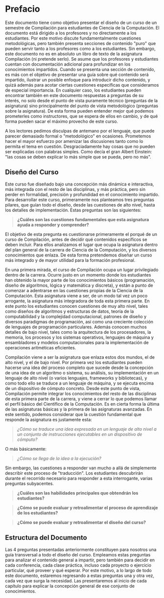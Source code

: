 # Prefacio

Este documento tiene como objetivo presentar el diseño de un curso de un semestre de Compilación para estudiantes de Ciencia de la Computación. El documento está dirigido a los profesores y no directamente a los estudiantes. Por este motivo discute fundamentalmente cuestiones metodológicas, pero también presenta secciones de contenido "puro" que pueden servir tanto a los profesores como a los estudiantes. Sin embargo, este documento no es en absoluto un libro de texto de la asignatura Compilación (ni pretende serlo). Se asume que los profesores y estudiantes cuentan con documentación adicional para profundizar en los conocimientos impartidos. Cuando se presenta una sección de contenido, es más con el objetivo de presentar una guía sobre qué contenido será impartido, ilustrar un posible enfoque para introducir dicho contenido, y quizá además para acotar ciertas cuestiones específicas que consideramos de especial importancia. En cualquier caso, los estudiantes pueden encontrar también en este documento respuestas a preguntas de su interés, no solo desde el punto de vista puramente técnico (preguntas de la asignatura) sino principalmente del punto de vista metodológico (preguntas sobre la asignatura). De esta forma pueden entender mejor qué podemos prometerles como instructores, que se espera de ellos en cambio, y de qué forma pueden sacar el máximo provecho de este curso.

A los lectores pedimos disculpas de antemano por el lenguaje, que puede parecer demasiado formal o "metodológico" en ocasiones. Prometemos hacer el mayor esfuerzo por amenizar las discusiones tanto como lo permita el tema en cuestión. Desgraciadamente hay cosas que no pueden ser explicadas con palabras simples. Como decía el gran Albert Einstein: "las cosas se deben explicar lo más simple que se pueda, pero no más".

## Diseño del Curso

Este curso fue diseñado bajo una concepción más dinámica e interactiva, más integrada con el resto de las disciplinas, y más práctica, pero sin perder en formalidad, precisión y profundidad en el conocimiento impartido. Para desarrollar este curso, primeramente nos planteamos tres preguntas pilares, que guían todo el diseño, desde las cuestiones de alto nivel, hasta los detalles de implementación. Estas preguntas son las siguientes:

> **¿Cuáles son las cuestiones fundamentales que esta asignatura ayuda a responder y comprender?**

El objetivo de esta pregunta es cuestionarse primeramente el porqué de un curso de Compilación, antes de decidir qué contenidos específicos se deben incluir. Para ellos analizamos el lugar que ocupa la asignatura dentro del plan general de la carrera de Ciencia de la Computación, y los diversos conocimientos que enlaza. De esta forma pretendemos diseñar un curso más integrado y de mayor utilidad para la formación profesional.

En una primera mirada, el curso de Compilación ocupa un lugar privilegiado dentro de la carrera. Ocurre justo en un momento donde los estudiantes han obtenido la mayor parte de los conocimientos básicos (programación, diseño de algoritmos, lógica y matemática y discreta), y están a punto de comenzar a adentrarse en las cuestiones propias de la Ciencia de la Computación. Esta asignatura viene a ser, de un modo tal vez un poco arrogante, la asignatura más integradora de toda esta primera parte. En este punto los estudiantes conocen cuestiones de muy alto nivel, tales como diseños de algoritmos y estructuras de datos, teoría de la computabilidad y la complejidad computacional, patrones de diseño y diversos paradigmas de programación, así como una creciente colección de lenguajes de programación particulares. Además conocen muchos detalles de bajo nivel, tales como la arquitectura de los procesadores, la memoria, los procesos y los sistemas operativos, lenguajes de máquina y ensambladores y modelos computacionales para la implementación de operaciones aritméticas eficientes.

Compilación viene a ser la asignatura que enlaza estos dos mundos, el de alto nivel, y el de bajo nivel. Por primera vez los estudiantes pueden hacerse una idea del proceso completo que sucede desde la concepción de una idea de un algoritmo o sistema, su análisis, su implementación en un lenguaje de alto nivel (o varios lenguajes, frameworks y bibliotecas), y como todo ello se traduce a un lenguaje de máquina, y se ejecuta encima de un dispositivo de cómputo concreto. Desde este punto de vista, Compilación permite integrar los conocimientos del resto de las disciplinas de esta primera parte de la carrera, y viene a cerrar lo que podemos llamar el perfil básico del Científico de la Computación. Es en cierta forma la última de las asignaturas básicas y la primera de las asignaturas avanzadas. En este sentido, podemos considerar que la cuestión fundamental que responde la asignatura es justamente esta:

> *¿Cómo se traduce una idea expresada en un lenguaje de alto nivel a un conjunto de instrucciones ejecutables en un dispositivo de cómputo?*

O más básicamente:

> *¿Cómo se llega de la idea a la ejecución?*

Sin embargo, las cuestiones a responder van mucho a allá de simplemente describir este proceso de "traducción". Los estudiantes descubrirán durante el recorrido necesario para responder a esta interrogante, varias preguntas subyacentes.

> **¿Cuáles son las habilidades principales que obtendrán los estudiantes?**

> **¿Cómo se puede evaluar y retroalimentar el proceso de aprendizaje de los estudiantes?**

> **¿Cómo se puede evaluar y retroalimentar el diseño del curso?**

## Estructura del Documento

Las 4 preguntas presentadas anteriormente constituyen para nosotros una guía transversal a todo el diseño del curso. Empleamos estas preguntas para analizar el contenido general a impartir, pero también para decidir en cada conferencia, cada clase práctica, incluso cada proyecto o ejercicio particular, qué proveer y qué esperar. Por este motivo, a lo largo de todo este documento, estaremos regresando a estas preguntas una y otra vez, cada vez que surga la necesidad. Las presentaremos al inicio de cada capítulo para explicar la concepción general de ese conjunto de conocimientos.
